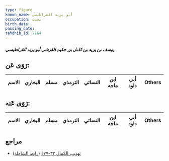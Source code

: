 ```yaml
---
type: figure
known_name: أبو يزيد القراطيسي
occupation: محدث
birth_date:
passing_date:
tahdhib_id: 7164
---
```

##### يوسف بن يزيد بن كامل بن حكيم القرشي أبو يزيد القراطيسي

## رَوَى عَن:
| الاسم | البخاري | مسلم | الترمذي | النسائي | ابن ماجه | أبي داود | Others |
| ----- | ------- | ---- | ------- | ------- | -------- | -------- | ------ |
## رَوَى عَنه:
| الاسم | البخاري | مسلم | الترمذي | النسائي | ابن ماجه | أبي داود | Others |
| ----- | ------- | ---- | ------- | ------- | -------- | -------- | ------ |
## مراجع
- [تهذيب الكمال ٣٢-٤٧٧](obsidian://open?vault=Tahdhib-al-Kamal&file=Figures/٧١٦٤-يوسف%20بن%20يزيد%20بن%20كامل%20بن%20حكيم%20القرشي%20أبو%20يزيد%20القراطيسي) ([رابط الشاملة](https://shamela.ws/book/3722/17591))